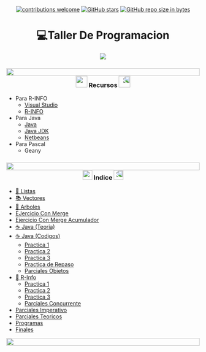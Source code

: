 <div align="center">

[![contributions welcome](https://img.shields.io/badge/contributions-welcome-brightgreen.svg?style=flat)](https://github.com/Nomadiix/Taller-de-Programacion)
[![GitHub stars](https://img.shields.io/github/stars/Nomadiix/Taller-de-Programacion)](https://github.com/FabianMartinez1234567/Taller-de-Programacion/stargazers/)
[![GitHub repo size in bytes](https://img.shields.io/github/repo-size/Nomadiix/Taller-de-Programacion)](https://github.com/Nomadiix/Taller-de-Programacion)
 </div>

<h1 align="center"> 💻Taller De Programacion  </h1>
<div align="center">
  <img src="https://media.giphy.com/media/pVGsAWjzvXcZW4ZBTE/giphy.gif"/>
 </div>



<h3 align='center'>
<img src= 'https://i.gifer.com/origin/8c/8cd3f1898255c045143e1da97fbabf10_w200.gif' height="20" width="100%"> <img src="https://media.giphy.com/media/5lIFP9pwev2cRfJfAD/giphy.gif" height="30" />  Recursos  <img style="transform:scaleX(-1);" src="https://media.giphy.com/media/5lIFP9pwev2cRfJfAD/giphy.gif" height="30" />

</h3>

- Para R-INFO
  - [Visual Studio](https://code.visualstudio.com/download)
  - [R-INFO](/r-Info-2.9.jar)
- Para Java
  - [Java](https://www.java.com/es/)
  - [Java JDK](https://www.oracle.com/java/technologies/downloads/#jdk17-windows)
  - [Netbeans](https://netbeans.apache.org/)
- Para Pascal
  - Geany



<h3 align='center'>
<img src= 'https://i.gifer.com/origin/8c/8cd3f1898255c045143e1da97fbabf10_w200.gif' height="20" width="100%"> <img src="https://media.giphy.com/media/v1.Y2lkPTc5MGI3NjExMGxnMjNvcXFvM3cyOGY1MXIwanNlbHo3cjBnY243MjBoYmpseXppcyZjdD1z/JwOUH7TbHFHg3LnX18/giphy.gif" height="25" />  Indice  <img style="transform:scaleX(-1);" src="https://media.giphy.com/media/v1.Y2lkPTc5MGI3NjExMGxnMjNvcXFvM3cyOGY1MXIwanNlbHo3cjBnY243MjBoYmpseXppcyZjdD1z/JwOUH7TbHFHg3LnX18/giphy.gif" height="25" />

</h3>

- [🧾 Listas ](/Documentos/Listas.md)
- [📚 Vectores ](/Documentos/Vectores.md)
- [🌳 Arboles ](/Documentos/Arboles.md)
- [EJercicio Con Merge](/Pascal/Practica/Semana_3/11.pas)
- [Ejercicio Con Merge Acumulador](/Pascal/Practica/Semana_3/12.pas)
- [☕ Java (Teoria) ](/Documentos/Java.md)
- [☕ Java (Codigos)](/Documentos/Java2.md)
  - [Practica 1 ](/Documentos/Java_Practica1.md)
  - [Practica 2 ](/Documentos/Java_Practica2.md)
  - [Practica 3 ](/Documentos/Java_Practica3.md)
  - [Practica de Repaso ](/Documentos/Java_Practica4.md)
  - [Parciales Objetos](/Documentos/ParcialesObjetos.md)
- [🤖 R-Info ](/Documentos/RInfo.md)
  - [Practica 1 ](/Documentos/Rinfo_Practica1.md)
  - [Practica 2 ](/Documentos/Rinfo_Practica2.md)
  - [Practica 3 ](/Documentos/Rinfo_Practica3.md)
  - [Parciales Concurrente](/Documentos/ParcialesConcurrente.md)
- [Parciales Imperativo](/Documentos/ParcialesImperativo.md)
- [Parciales Teoricos](/Documentos/Teoria.md)
- [Programas](/Documentos/programas.md)
- [Finales](/Documentos/Finales.md)

<img src= 'https://i.gifer.com/origin/8c/8cd3f1898255c045143e1da97fbabf10_w200.gif' height="20" width="100%">

